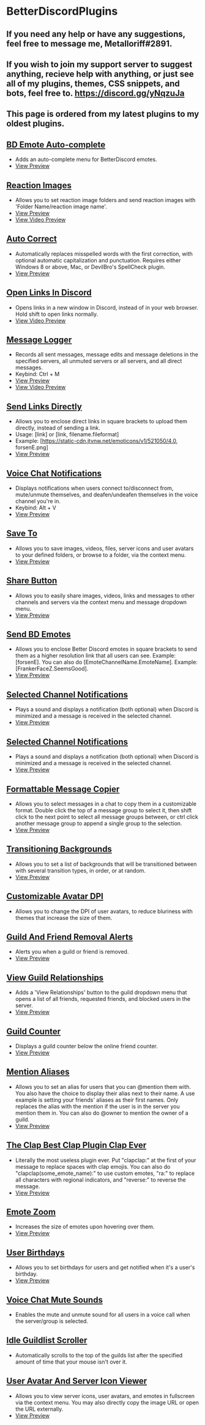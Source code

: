 # BetterDiscordPlugins


## If you need any help or have any suggestions, feel free to message me, Metalloriff#2891.

## If you wish to join my support server to suggest anything, recieve help with anything, or just see all of my plugins, themes, CSS snippets, and bots, feel free to. https://discord.gg/yNqzuJa

## This page is ordered from my latest plugins to my oldest plugins.

## [BD Emote Auto-complete](https://github.com/Metalloriff/BetterDiscordPlugins/blob/master/BDEmoteAutocomplete.plugin.js)
- Adds an auto-complete menu for BetterDiscord emotes.
- [View Preview](https://imgur.com/a/dAGFRO3)

## [Reaction Images](https://github.com/Metalloriff/BetterDiscordPlugins/blob/master/ReactionImages.plugin.js)
- Allows you to set reaction image folders and send reaction images with 'Folder Name/reaction image name'.
- [View Preview](https://imgur.com/a/YfVX3WW)
- [View Video Preview](https://raw.githubusercontent.com/Metalloriff/BetterDiscordPlugins/master/VideoExamples/ReactionImages.mp4)

## [Auto Correct](https://github.com/Metalloriff/BetterDiscordPlugins/blob/master/AutoCorrect.plugin.js)
- Automatically replaces misspelled words with the first correction, with optional automatic capitalization and punctuation. Requires either Windows 8 or above, Mac, or DevilBro's SpellCheck plugin.
- [View Preview](https://imgur.com/a/7zQmdK6)

## [Open Links In Discord](https://github.com/Metalloriff/BetterDiscordPlugins/blob/master/OpenLinksInDiscord.plugin.js)
- Opens links in a new window in Discord, instead of in your web browser. Hold shift to open links normally.
- [View Video Preview](https://raw.githubusercontent.com/Metalloriff/BetterDiscordPlugins/master/VideoExamples/OpenLinksInDiscord.mp4)

## [Message Logger](https://github.com/Metalloriff/BetterDiscordPlugins/blob/master/MessageLogger.plugin.js)
- Records all sent messages, message edits and message deletions in the specified servers, all unmuted servers or all servers, and all direct messages.
- Keybind: Ctrl + M
- [View Preview](https://imgur.com/a/wxTZpym)
- [View Video Preview](https://raw.githubusercontent.com/Metalloriff/BetterDiscordPlugins/master/VideoExamples/MessageLogger.mp4)

## [Send Links Directly](https://github.com/Metalloriff/BetterDiscordPlugins/blob/master/SendLinksDirectly.plugin.js)
- Allows you to enclose direct links in square brackets to upload them directly, instead of sending a link.
-    Usage: [link] or [link, filename.fileformat]
-    Example: [https://static-cdn.jtvnw.net/emoticons/v1/521050/4.0, forsenE.png]
- [View Preview](https://raw.githubusercontent.com/Metalloriff/BetterDiscordPlugins/master/VideoExamples/SendLinksDirectly.mp4)

## [Voice Chat Notifications](https://github.com/Metalloriff/BetterDiscordPlugins/blob/master/VoiceChatNotifications.plugin.js)
- Displays notifications when users connect to/disconnect from, mute/unmute themselves, and deafen/undeafen themselves in the voice channel you're in.
- Keybind: Alt + V
- [View Preview](https://imgur.com/a/YP8DkZI)

## [Save To](https://github.com/Metalloriff/BetterDiscordPlugins/blob/master/SaveTo.plugin.js)
- Allows you to save images, videos, files, server icons and user avatars to your defined folders, or browse to a folder, via the context menu.
- [View Preview](https://imgur.com/a/Ej9w3df)

## [Share Button](https://github.com/Metalloriff/BetterDiscordPlugins/blob/master/ShareButton.plugin.js)
- Allows you to easily share images, videos, links and messages to other channels and servers via the context menu and message dropdown menu.
- [View Preview](https://imgur.com/a/uyWaxqT)

## [Send BD Emotes](https://github.com/Metalloriff/BetterDiscordPlugins/blob/master/SendBDEmotes.plugin.js)
- Allows you to enclose Better Discord emotes in square brackets to send them as a higher resolution link that all users can see. Example: [forsenE]. You can also do [EmoteChannelName.EmoteName]. Example: [FrankerFaceZ.SeemsGood].
- [View Preview](https://i.imgur.com/4y8A41g.gifv)

## [Selected Channel Notifications](https://github.com/Metalloriff/BetterDiscordPlugins/blob/master/SelectedChannelNotifications.plugin.js)
- Plays a sound and displays a notification (both optional) when Discord is minimized and a message is received in the selected channel.
- [View Preview](https://i.imgur.com/roBx2GU.png)

## [Selected Channel Notifications](https://github.com/Metalloriff/BetterDiscordPlugins/blob/master/SelectedChannelNotifications.plugin.js)
- Plays a sound and displays a notification (both optional) when Discord is minimized and a message is received in the selected channel.
- [View Preview](https://i.imgur.com/roBx2GU.png)

## [Formattable Message Copier](https://github.com/Metalloriff/BetterDiscordPlugins/blob/master/FormattableMessageCopier.plugin.js)
- Allows you to select messages in a chat to copy them in a customizable format.
Double click the top of a message group to select it, then shift click to the next point to select all message groups between, or ctrl click another message group to append a single group to the selection.
- [View Preview](https://imgur.com/a/yvP73)

## [Transitioning Backgrounds](https://github.com/Metalloriff/BetterDiscordPlugins/blob/master/TransitioningBackgrounds.plugin.js)
- Allows you to set a list of backgrounds that will be transitioned between with several transition types, in order, or at random.
- [View Preview](https://imgur.com/a/UdM2j)

## [Customizable Avatar DPI](https://github.com/Metalloriff/BetterDiscordPlugins/blob/master/CustomizableAvatarDPI.plugin.js)
- Allows you to change the DPI of user avatars, to reduce bluriness with themes that increase the size of them.

## [Guild And Friend Removal Alerts](https://github.com/Metalloriff/BetterDiscordPlugins/blob/master/GuildAndFriendRemovalAlerts.plugin.js)
- Alerts you when a guild or friend is removed.
- [View Preview](https://imgur.com/a/US7K9)

## [View Guild Relationships](https://github.com/Metalloriff/BetterDiscordPlugins/blob/master/ViewGuildRelationships.plugin.js)
- Adds a 'View Relationships' button to the guild dropdown menu that opens a list of all friends, requested friends, and blocked users in the server.
- [View Preview](https://imgur.com/a/agdcU)

## [Guild Counter](https://github.com/Metalloriff/BetterDiscordPlugins/blob/master/GuildCounter.plugin.js)
- Displays a guild counter below the online friend counter.
- [View Preview](https://i.imgur.com/328NvYq.png)

## [Mention Aliases](https://github.com/Metalloriff/BetterDiscordPlugins/blob/master/MentionAliases.plugin.js)
- Allows you to set an alias for users that you can @mention them with. You also have the choice to display their alias next to their name. A use example is setting your friends' aliases as their first names. Only replaces the alias with the mention if the user is in the server you mention them in. You can also do @owner to mention the owner of a guild.
- [View Preview](https://imgur.com/a/vJ3Gh)

## [The Clap Best Clap Plugin Clap Ever](https://github.com/Metalloriff/BetterDiscordPlugins/blob/master/TheClapBestClapPluginClapEver.plugin.js)
- Literally the most useless plugin ever. Put "clapclap:" at the first of your message to replace spaces with clap emojis. You can also do "clapclap(some_emote_name):" to use custom emotes, "ra:" to replace all characters with regional indicators, and "reverse:" to reverse the message.
- [View Preview](https://imgur.com/a/9nGWn)

## [Emote Zoom](https://github.com/Metalloriff/BetterDiscordPlugins/blob/master/BetterEmoteSizes.plugin.js)
- Increases the size of emotes upon hovering over them.
- [View Preview](https://imgur.com/a/r197T)

## [User Birthdays](https://github.com/Metalloriff/BetterDiscordPlugins/blob/master/UserBirthdays.plugin.js)
- Allows you to set birthdays for users and get notified when it's a user's birthday.
- [View Preview](https://imgur.com/a/ydrqP)

## [Voice Chat Mute Sounds](https://github.com/Metalloriff/BetterDiscordPlugins/blob/master/VCMuteSounds.plugin.js)
- Enables the mute and unmute sound for all users in a voice call when the server/group is selected.

## [Idle Guildlist Scroller](https://github.com/Metalloriff/BetterDiscordPlugins/blob/master/IdleGuildlistScroller.plugin.js)
- Automatically scrolls to the top of the guilds list after the specified amount of time that your mouse isn't over it.

## [User Avatar And Server Icon Viewer](https://github.com/Metalloriff/BetterDiscordPlugins/blob/master/AvatarIconViewer.plugin.js)
- Allows you to view server icons, user avatars, and emotes in fullscreen via the context menu. You may also directly copy the image URL or open the URL externally.
- [View Preview](https://imgur.com/a/pPGxG)
